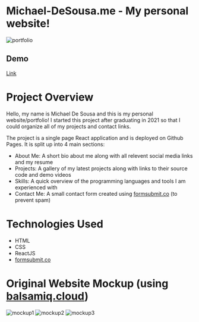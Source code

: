 # Michael-DeSousa.me - My personal website!

 ![portfolio](https://user-images.githubusercontent.com/22509729/119904237-e2bdeb00-befe-11eb-9e20-dce562b318be.png)


## Demo 
[Link](https://michael.desousa.me)

# Project Overview

Hello, my name is Michael De Sousa and this is my personal website/portfolio! I started this project after graduating in 2021 so that I could organize all of my projects and contact links. 

The project is a single page React application and is deployed on Github Pages. It is split up into 4 main sections:
- About Me: A short bio about me along with all relevent social media links and my resume
- Projects: A gallery of my latest projects along with links to their source code and demo videos
- Skills: A quick overview of the programming languages and tools I am experienced with
- Contact Me: A small contact form created using [formsubmit.co](https://formsubmit.co/) (to prevent spam)


# Technologies Used
- HTML
- CSS
- ReactJS
- [formsubmit.co](https://formsubmit.co/)

# Original Website Mockup (using [balsamiq.cloud](https://balsamiq.cloud))
![mockup1](https://user-images.githubusercontent.com/22509729/119902923-c02ad280-befc-11eb-9c04-d1e2dccbabbf.png)
![mockup2](https://user-images.githubusercontent.com/22509729/119902931-c28d2c80-befc-11eb-9660-419092d83896.png)
![mockup3](https://user-images.githubusercontent.com/22509729/119902937-c456f000-befc-11eb-8807-8777c46d26b7.png)
